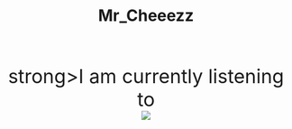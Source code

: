 <div align="center" >
<h1>
<strong>Mr_Cheeezz</strong>
</h1>
</div>

<br />



<p align="center" style="font-size: 34px;">
  strong>I am currently listening to</strong>
  <br />
  <img src="https://nowplaying.mrcheeezz.wtf/api?theme=dark&scan=true" />
</p>

